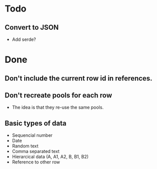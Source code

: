 # Todo

## Convert to JSON
* Add serde?


# Done

## Don't include the current row id in references.

## Don't recreate pools for each row
* The idea is that they re-use the same pools.

## Basic types of data
* Sequencial number
* Date
* Random text
* Comma separated text
* Hierarcical data (A, A1, A2, B, B1, B2)
* Reference to other row

